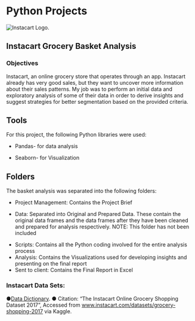 # Python Projects

![Instacart Logo.](https://mms.businesswire.com/media/20210331005579/en/868438/5/instacart-logo-wordmark-4000x1600-e4f3c6f.jpg?download=1)
 ## Instacart Grocery Basket Analysis
 ### Objectives
Instacart, an online grocery store that operates through an app. Instacart already has very good sales, but they want to uncover more information about their sales patterns. My job was to perform an initial data and exploratory analysis of some of their data in order to derive insights and suggest strategies for better segmentation based on the provided criteria.

## Tools 
For this project, the following Python libraries were used: 
- Pandas- for data analysis   
+ Seaborn- for Visualization

## Folders
The basket analysis was separated into the following folders:
- Project Management: Contains the Project Brief
* Data: Separated into Original and Prepared Data. These contain the original data frames and the data frames after they have been cleaned and prepared for analysis respectively. NOTE: This folder has not been included
- Scripts: Contains all the Python coding involved for the entire analysis process
- Analysis: Contains the Visualizations used for developing insights and presenting on the final report
- Sent to client: Contains the Final Report in Excel


### Instacart Data Sets:
●[Data Dictionary](https://gist.github.com/jeremystan/c3b39d947d9b88b3ccff3147dbcf6c6b/).
● Citation: “The Instacart Online Grocery Shopping
Dataset 2017”, Accessed from www.instacart.com/datasets/grocery-shopping-2017 via Kaggle.

